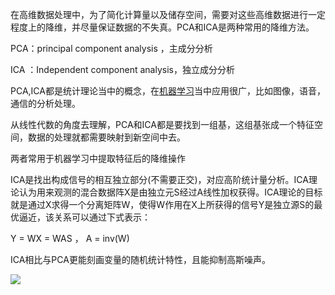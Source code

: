 在高维数据处理中，为了简化计算量以及储存空间，需要对这些高维数据进行一定程度上的降维，并尽量保证数据的不失真。PCA和ICA是两种常用的降维方法。

PCA：principal component analysis ，主成分分析

ICA ：Independent component analysis，独立成分分析

PCA,ICA都是统计理论当中的概念，在[机器学习](http://lib.csdn.net/base/machinelearning)当中应用很广，比如图像，语音，通信的分析处理。

从线性代数的角度去理解，PCA和ICA都是要找到一组基，这组基张成一个特征空间，数据的处理就都需要映射到新空间中去。

两者常用于机器学习中提取特征后的降维操作



ICA是找出构成信号的相互独立部分\(不需要正交\)，对应高阶统计量分析。ICA理论认为用来观测的混合数据阵X是由独立元S经过A线性加权获得。ICA理论的目标就是通过X求得一个分离矩阵W，使得W作用在X上所获得的信号Y是独立源S的最优逼近，该关系可以通过下式表示：

Y = WX = WAS ， A = inv\(W\)

ICA相比与PCA更能刻画变量的随机统计特性，且能抑制高斯噪声。

![](http://img.blog.csdn.net/20130511200133185)

